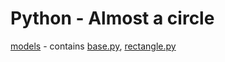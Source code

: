 # Python - Almost a circle

[models](models/) - contains [base.py](models/base.py), [rectangle.py](models/rectangle.py)

